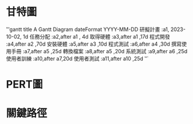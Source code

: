 # 甘特圖
‵‵‵gantt
    title A Gantt Diagram
    dateFormat  YYYY-MM-DD
    研擬計畫           :a1, 2023-10-02, 1d
    任務分配            :a2,after a1  , 4d
    取得硬體      :a3,after a1  ,17d
    程式開發      :a4,after a2  ,70d
    安裝硬體      :a5,after a3  ,10d
    程式測試      :a6,after a4  ,30d
    撰寫使用手冊      :a7,after a5  ,25d
    轉換檔案      :a8,after a5  ,20d
    系統測試      :a9,after a6  ,25d
    使用者訓練      :a10,after a7,20d
    使用者測試      :a11,after a10  ,25d
‵‵`
# PERT圖

# 關鍵路徑

